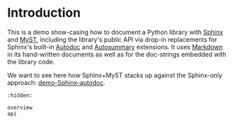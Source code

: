 ﻿# Introduction

This is a demo show-casing how to document a Python library with
[Sphinx] and [MyST], including the library's public API via drop-in
replacements for Sphinx's built-in [Autodoc] and [Autosummary]
extensions. It uses [Markdown] in its hand-written documents as well
as for the doc-strings embedded with the library code.

We want to see here how Sphinx+MyST stacks up against the Sphinx-only
approach: [demo-Sphinx-autodoc].

[Sphinx]:              https://www.sphinx-doc.org
[MyST]:                https://myst-parser.readthedocs.io
[Autodoc]:             https://www.sphinx-doc.org/en/master/usage/extensions/autodoc.html
[Autosummary]:         https://www.sphinx-doc.org/en/master/usage/extensions/autosummary.html
[Markdown]:            https://myst-parser.readthedocs.io/en/latest/syntax/syntax.html
[demo-Sphinx-autodoc]: https://demo-Sphinx-autodoc.readthedocs.io

```{toctree}
:hidden:

overview
api
```
